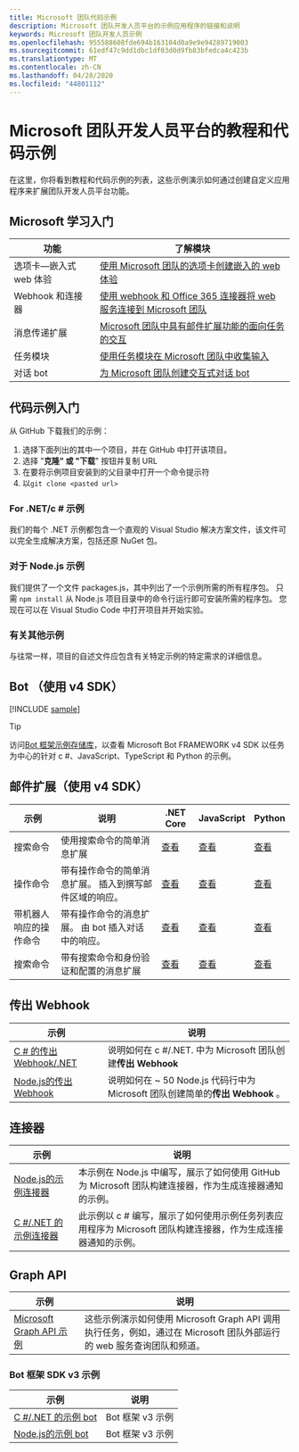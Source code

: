 ```yaml
---
title: Microsoft 团队代码示例
description: Microsoft 团队开发人员平台的示例应用程序的链接和说明
keywords: Microsoft 团队开发人员示例
ms.openlocfilehash: 955588608fde694b163104d0a9e9e94289719003
ms.sourcegitcommit: 61edf47c9dd1dbc1df03d0d9fb83bfedca4c423b
ms.translationtype: MT
ms.contentlocale: zh-CN
ms.lasthandoff: 04/28/2020
ms.locfileid: "44801112"
---
```

# <a name="tutorials-and-code-samples-for-the-microsoft-teams-developer-platform"></a>Microsoft 团队开发人员平台的教程和代码示例

在这里，你将看到教程和代码示例的列表，这些示例演示如何通过创建自定义应用程序来扩展团队开发人员平台功能。

## <a name="getting-started-with-microsoft-learn"></a>Microsoft 学习入门

| 功能| 了解模块|
|--------|-------------|
| 选项卡—嵌入式 web 体验  |  [使用 Microsoft 团队的选项卡创建嵌入的 web 体验](https://docs.microsoft.com/learn/modules/embedded-web-experiences/) |
| Webhook 和连接器  |  [使用 webhook 和 Office 365 连接器将 web 服务连接到 Microsoft 团队](https://docs.microsoft.com/learn/modules/msteams-webhooks-connectors/) |
|消息传递扩展  | [Microsoft 团队中具有邮件扩展功能的面向任务的交互](https://docs.microsoft.com/learn/modules/msteams-messaging-extensions/)  |
| 任务模块 |  [使用任务模块在 Microsoft 团队中收集输入](https://docs.microsoft.com/learn/modules/msteams-task-modules/) |
| 对话 bot  | [为 Microsoft 团队创建交互式对话 bot](https://docs.microsoft.com/learn/modules/msteams-conversation-bots/)  |

## <a name="getting-started-with-code-samples"></a>代码示例入门

从 GitHub 下载我们的示例：

1. 选择下面列出的其中一个项目，并在 GitHub 中打开该项目。
2. 选择 "**克隆" 或 "下载**" 按钮并复制 URL
3. 在要将示例项目安装到的父目录中打开一个命令提示符
4. 以`git clone <pasted url>`

### <a name="for-netc-samples"></a>For .NET/c # 示例

我们的每个 .NET 示例都包含一个直观的 Visual Studio 解决方案文件，该文件可以完全生成解决方案，包括还原 NuGet 包。

### <a name="for-nodejs-samples"></a>对于 Node.js 示例

我们提供了一个文件 packages.js，其中列出了一个示例所需的所有程序包。 只需 `npm install` 从 Node.js 项目目录中的命令行运行即可安装所需的程序包。 您现在可以在 Visual Studio Code 中打开项目并开始实验。

### <a name="for-other-samples"></a>有关其他示例

与往常一样，项目的自述文件应包含有关特定示例的特定需求的详细信息。

## <a name="bots-using-the-v4-sdk"></a>Bot （使用 v4 SDK）

[!INCLUDE [sample](~/includes/bots/teams-bot-samples.md)]

>[!TIP]
>访问[Bot 框架示例存储库](https://github.com/Microsoft/BotBuilder-Samples)，以查看 Microsoft Bot FRAMEWORK v4 SDK 以任务为中心的针对 c #、JavaScript、TypeScript 和 Python 的示例。

## <a name="messaging-extensions-using-the-v4-sdk"></a>邮件扩展（使用 v4 SDK）

| 示例 | 说明 | .NET Core | JavaScript | Python|
|--------|------------- |---|---|----|
| 搜索命令 | 使用搜索命令的简单消息扩展 | [查看](https://github.com/microsoft/BotBuilder-Samples/tree/master/samples/csharp_dotnetcore/50.teams-messaging-extensions-search)| [查看](https://github.com/microsoft/BotBuilder-Samples/tree/master/samples/javascript_nodejs/50.teams-messaging-extensions-search)|[查看](https://github.com/microsoft/BotBuilder-Samples/tree/master/samples/python/50.teams-messaging-extension-search)|
| 操作命令 | 带有操作命令的简单消息扩展。 插入到撰写邮件区域的响应。 | [查看](https://github.com/microsoft/BotBuilder-Samples/tree/master/samples/csharp_dotnetcore/51.teams-messaging-extensions-action)|[查看](https://github.com/microsoft/BotBuilder-Samples/tree/master/samples/javascript_nodejs/51.teams-messaging-extensions-action)|[查看](https://github.com/microsoft/BotBuilder-Samples/tree/master/samples/python/51.teams-messaging-extensions-action)|
| 带机器人响应的操作命令 | 带有操作命令的消息扩展。 由 bot 插入对话中的响应。 | [查看](https://github.com/microsoft/BotBuilder-Samples/tree/master/samples/csharp_dotnetcore/53.teams-messaging-extensions-action-preview)|[查看](https://github.com/microsoft/BotBuilder-Samples/tree/master/samples/javascript_nodejs/53.teams-messaging-extensions-action-preview)|[查看](https://github.com/microsoft/BotBuilder-Samples/tree/master/samples/python/53.teams-messaging-extensions-action-preview)|
| 搜索命令 | 带有搜索命令和身份验证和配置的消息扩展 | [查看](https://github.com/microsoft/BotBuilder-Samples/tree/master/samples/csharp_dotnetcore/52.teams-messaging-extensions-search-auth-config)| [查看](https://github.com/microsoft/BotBuilder-Samples/tree/master/samples/javascript_nodejs/52.teams-messaging-extensions-search-auth-config)|[查看](https://github.com/microsoft/BotBuilder-Samples/tree/master/samples/python/52.teams-messaging-extensions-search-auth-config)|

## <a name="outgoing-webhooks"></a>传出 Webhook

| 示例 | 说明
|--------|-------------
| [C # 的传出 Webhook/.NET](https://github.com/OfficeDev/microsoft-teams-sample-outgoing-webhook) | 说明如何在 c #/.NET. 中为 Microsoft 团队创建**传出 Webhook**
| [Node.js的传出 Webhook](https://github.com/OfficeDev/msteams-samples-outgoing-webhook-nodejs) | 说明如何在 ~ 50 Node.js 代码行中为 Microsoft 团队创建简单的**传出 Webhook** 。

## <a name="connectors"></a>连接器

| 示例 | 说明
|--------|-------------
| [Node.js的示例连接器](https://github.com/OfficeDev/microsoft-teams-sample-connector-nodejs) | 本示例在 Node.js 中编写，展示了如何使用 GitHub 为 Microsoft 团队构建连接器，作为生成连接器通知的示例。
| [C #/.NET 的示例连接器](https://github.com/OfficeDev/microsoft-teams-sample-connector-csharp) | 此示例以 c # 编写，展示了如何使用示例任务列表应用程序为 Microsoft 团队构建连接器，作为生成连接器通知的示例。

## <a name="graph-api"></a>Graph API

| 示例 | 说明
|--------|-------------
| [Microsoft Graph API 示例](https://github.com/OfficeDev/microsoft-teams-sample-graph) | 这些示例演示如何使用 Microsoft Graph API 调用执行任务，例如，通过在 Microsoft 团队外部运行的 web 服务查询团队和频道。

### <a name="bot-framework-sdk-v3-samples"></a>Bot 框架 SDK v3 示例

| 示例 | 说明 |
|--------|------------- |
| [C #/.NET 的示例 bot](https://github.com/OfficeDev/BotBuilder-MicrosoftTeams/tree/master/CSharp/Samples/Microsoft.Bot.Connector.Teams.SampleBot) | Bot 框架 v3 示例|
| [Node.js的示例 bot](https://github.com/OfficeDev/BotBuilder-MicrosoftTeams/tree/master/Node/samples) | Bot 框架 v3 示例 |
